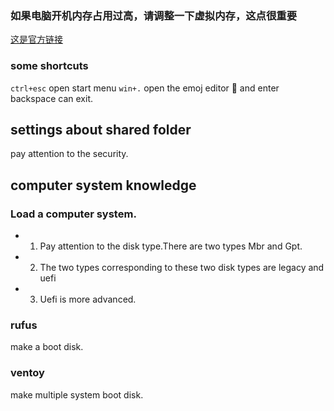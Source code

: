 <h3>如果电脑开机内存占用过高，请调整一下虚拟内存，这点很重要</h3>

[这是官方链接][link]

### some shortcuts
``` ctrl+esc ```  open start menu 
``` win+. ```    open the emoj editor 🤣 and enter backspace can exit.

## settings about shared folder
pay attention to the security.

## computer system knowledge
### Load a computer system.
- 1. Pay attention to the disk type.There are two types Mbr and Gpt.
- 2. The two types corresponding to these two disk types are legacy and uefi
- 3. Uefi is more advanced.

### rufus
make a boot disk.
### ventoy
make multiple system boot disk.

[link]: https://answers.microsoft.com/zh-hans/windows/forum/windows_10-files/%E7%94%B5%E8%84%91win10%E5%86%85%E5%AD%98%E5%BC%80/0e44809a-5b6b-4565-96e9-18a9208f2188